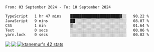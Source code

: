 <!--START_SECTION:waka-->

```txt
From: 03 September 2024 - To: 10 September 2024

TypeScript   1 hr 47 mins    ██████████████████████▓░░   90.22 %
JavaScript   9 mins          ██░░░░░░░░░░░░░░░░░░░░░░░   08.07 %
CSS          1 min           ▒░░░░░░░░░░░░░░░░░░░░░░░░   01.64 %
Text         0 secs          ░░░░░░░░░░░░░░░░░░░░░░░░░   00.06 %
yarn.lock    0 secs          ░░░░░░░░░░░░░░░░░░░░░░░░░   00.02 %
```

<!--END_SECTION:waka-->
<a href="https://github.com/anuraghazra/github-readme-stats">
  <img align="left" src="https://github-readme-stats.vercel.app/api?username=Tanesan&count_private=true&show_icons=true" />
<img align="left" src="https://github-readme-stats.vercel.app/api/top-langs/?username=Tanesan" />
</a>

[![ktanemur's 42 stats](https://badge42.vercel.app/api/v2/cl1wslf6s002109l771rng2w8/stats?cursusId=21&coalitionId=62)](https://github.com/JaeSeoKim/badge42)
